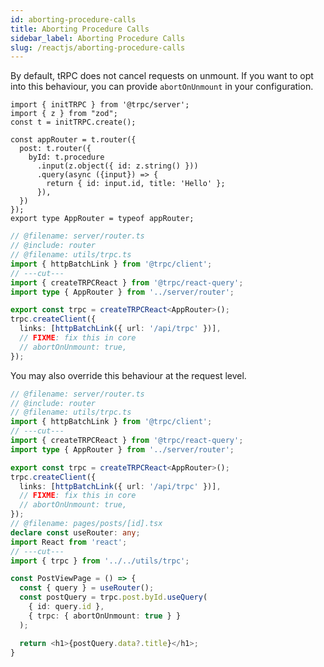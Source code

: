 ```yaml
---
id: aborting-procedure-calls
title: Aborting Procedure Calls
sidebar_label: Aborting Procedure Calls
slug: /reactjs/aborting-procedure-calls
---
```


By default, tRPC does not cancel requests on unmount. If you want to opt into this behaviour, you can provide `abortOnUnmount` in your configuration.

```twoslash include router
import { initTRPC } from '@trpc/server';
import { z } from "zod";
const t = initTRPC.create();

const appRouter = t.router({
  post: t.router({
    byId: t.procedure
      .input(z.object({ id: z.string() }))
      .query(async ({input}) => {
        return { id: input.id, title: 'Hello' };
      }),
  })
});
export type AppRouter = typeof appRouter;
```

```ts twoslash title="utils/trpc.ts"
// @filename: server/router.ts
// @include: router
// @filename: utils/trpc.ts
import { httpBatchLink } from '@trpc/client';
// ---cut---
import { createTRPCReact } from '@trpc/react-query';
import type { AppRouter } from '../server/router';

export const trpc = createTRPCReact<AppRouter>();
trpc.createClient({
  links: [httpBatchLink({ url: '/api/trpc' })],
  // FIXME: fix this in core
  // abortOnUnmount: true,
});
```

You may also override this behaviour at the request level.

```ts twoslash title="pages/post/[id].tsx"
// @filename: server/router.ts
// @include: router
// @filename: utils/trpc.ts
import { httpBatchLink } from '@trpc/client';
// ---cut---
import { createTRPCReact } from '@trpc/react-query';
import type { AppRouter } from '../server/router';

export const trpc = createTRPCReact<AppRouter>();
trpc.createClient({
  links: [httpBatchLink({ url: '/api/trpc' })],
  // FIXME: fix this in core
  // abortOnUnmount: true,
});
// @filename: pages/posts/[id].tsx
declare const useRouter: any;
import React from 'react';
// ---cut---
import { trpc } from '../../utils/trpc';

const PostViewPage = () => {
  const { query } = useRouter();
  const postQuery = trpc.post.byId.useQuery(
    { id: query.id },
    { trpc: { abortOnUnmount: true } }
  );

  return <h1>{postQuery.data?.title}</h1>;
}
```

